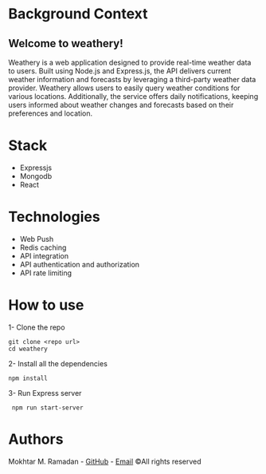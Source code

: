 # Background Context
## Welcome to weathery!
Weathery is a web application designed to provide real-time weather data to users. Built using Node.js and Express.js, the API delivers current weather information and forecasts by leveraging a third-party weather data provider.
Weathery allows users to easily query weather conditions for various locations. Additionally, the service offers daily notifications, keeping users informed about weather changes and forecasts based on their preferences and location.

# Stack
- Expressjs
- Mongodb
- React

# Technologies 
- Web Push
- Redis caching
- API integration
- API authentication and authorization
- API rate limiting

# How to use
1- Clone the repo 
```shell
git clone <repo url>
cd weathery
```
2- Install all the dependencies
```shell
npm install
```
3- Run Express server
```shell
 npm run start-server
```
# Authors
Mokhtar M. Ramadan - [GitHub](https://github.com/mokhtarmramadan "GitHub") - [Email](mailto:mokhtarramdanformal@gmail.com "Email")
©All rights reserved
